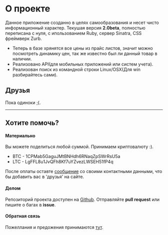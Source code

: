# О проекте

Данное приложение созданно в целях самообразования и несет чисто информационный характер. Текушая версия __2.0beta__, полностью переписана с нуля, с ипользованием Ruby, сервер Sinatra, CSS фреймверк Zurb.

  * Теперь в базе хрянятся все цены из прайс листов, значит можно посмотреть динамику цен, так же известно был ли данный товар в наличии. 
  * Реализовано API(для мобильных приложений или систем учета).
  * Реализован поиск из командной строки Linux/OSX(Для win разбирайтесь сами).

## Друзья

Пока одиноки ;(.

---

## Хотите помочь?
#### Материально

Вы можете поделиться любой суммой. Принимаем криптовалюту :). 

  * BTC - 1CPMab5GaguJMtBNHdh6RNaqZpSWrRsU5a
  * LTC - LgFFL8u1JvQFh8Kf7uYZvezLWSEH51fP4q

После оплаты оставте [сообщение](mailto:alexey@alphav.ru) со своими контактными данными, что бы добавить вас в 'друзья' на сайте.

#### Делом
Репозиторий проекта доступен на [Github](https://github.com/groverz/rm2.0). Отправляйте __pull request__ или пишите о багах в __issue__.

#### Обратная связь
 Пожеллания и предожения принимаются [тут](mailto:alexey@alphav.ru).




